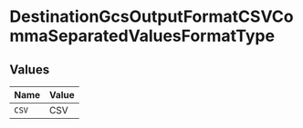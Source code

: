 # DestinationGcsOutputFormatCSVCommaSeparatedValuesFormatType


## Values

| Name  | Value |
| ----- | ----- |
| `CSV` | CSV   |